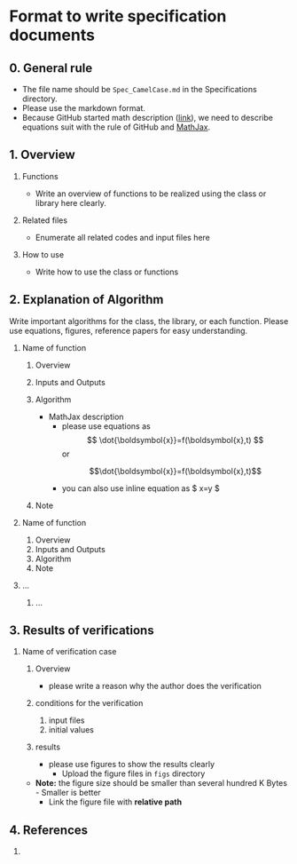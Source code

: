 # Format to write specification documents

## 0. General rule
- The file name should be `Spec_CamelCase.md` in the Specifications directory. 
- Please use the markdown format.
- Because GitHub started math description ([link](https://github.blog/2022-05-19-math-support-in-markdown/)), we need to describe equations suit with the rule of GitHub and [MathJax](https://www.mathjax.org/).

## 1.  Overview
1. Functions
   - Write an overview of functions to be realized using the class or library here clearly.

2. Related files
   - Enumerate all related codes and input files here

3. How to use
   - Write how to use the class or functions


## 2. Explanation of Algorithm
  Write important algorithms for the class, the library, or each function. Please use equations, figures, reference papers for easy understanding.

1. Name of function
   1. Overview

   2. Inputs and Outputs

   3. Algorithm
      - MathJax description
        - please use equations as
          $$
          \dot{\boldsymbol{x}}=f(\boldsymbol{x},t)
          $$
          or 
          ```math
          \dot{\boldsymbol{x}}=f(\boldsymbol{x},t)
          ```
        - you can also use inline equation as $ x=y $

   4. Note

2. Name of function

   1. Overview
   2. Inputs and Outputs
   3. Algorithm
   4. Note

3. ...

   1. ...


## 3. Results of verifications
1. Name of verification case
   1. Overview
      - please write a reason why the author does the verification

   2. conditions for the verification
      1. input files
      2. initial values

   3. results
      - please use figures to show the results clearly
        - Upload the figure files in `figs` directory
    - **Note:** the figure size should be smaller than several hundred K Bytes
            - Smaller is better 
        - Link the figure file with **relative path**
      
        
## 4. References

1. 
